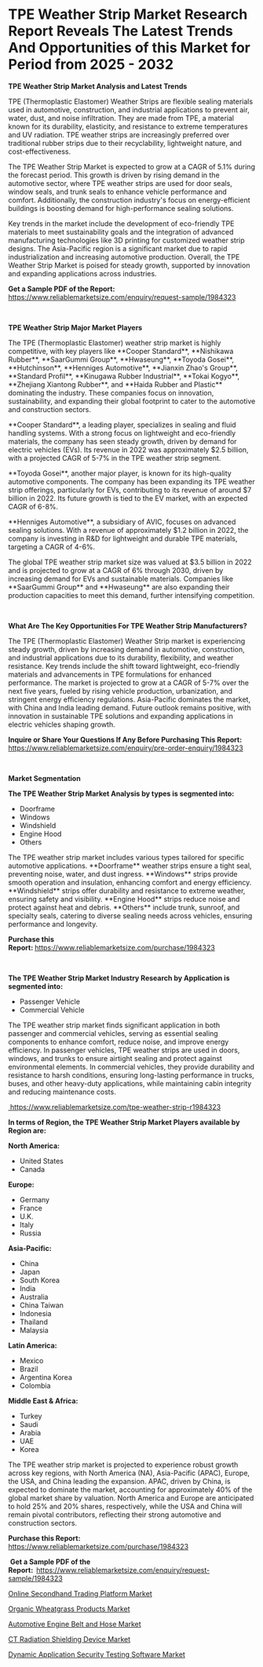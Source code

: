 <p><h1>TPE Weather Strip Market Research Report Reveals The Latest Trends And Opportunities of this Market for Period from 2025 - 2032</h1></p><p><strong>TPE Weather Strip Market Analysis and Latest Trends</strong></p>
<p><p>TPE (Thermoplastic Elastomer) Weather Strips are flexible sealing materials used in automotive, construction, and industrial applications to prevent air, water, dust, and noise infiltration. They are made from TPE, a material known for its durability, elasticity, and resistance to extreme temperatures and UV radiation. TPE weather strips are increasingly preferred over traditional rubber strips due to their recyclability, lightweight nature, and cost-effectiveness.</p><p>The TPE Weather Strip Market is expected to grow at a CAGR of 5.1% during the forecast period. This growth is driven by rising demand in the automotive sector, where TPE weather strips are used for door seals, window seals, and trunk seals to enhance vehicle performance and comfort. Additionally, the construction industry's focus on energy-efficient buildings is boosting demand for high-performance sealing solutions.</p><p>Key trends in the market include the development of eco-friendly TPE materials to meet sustainability goals and the integration of advanced manufacturing technologies like 3D printing for customized weather strip designs. The Asia-Pacific region is a significant market due to rapid industrialization and increasing automotive production. Overall, the TPE Weather Strip Market is poised for steady growth, supported by innovation and expanding applications across industries.</p></p>
<p><strong>Get a Sample PDF of the Report:&nbsp;</strong> <a href="https://www.reliablemarketsize.com/enquiry/request-sample/1984323?utm_campaign=2034&utm_medium=2&utm_source=Github&utm_content=ia&utm_term=24012025&utm_id=tpe-weather-strip">https://www.reliablemarketsize.com/enquiry/request-sample/1984323</a></p>
<p>&nbsp;</p>
<p><strong>TPE Weather Strip Major Market Players</strong></p>
<p><p>The TPE (Thermoplastic Elastomer) weather strip market is highly competitive, with key players like **Cooper Standard**, **Nishikawa Rubber**, **SaarGummi Group**, **Hwaseung**, **Toyoda Gosei**, **Hutchinson**, **Henniges Automotive**, **Jianxin Zhao's Group**, **Standard Profil**, **Kinugawa Rubber Industrial**, **Tokai Kogyo**, **Zhejiang Xiantong Rubber**, and **Haida Rubber and Plastic** dominating the industry. These companies focus on innovation, sustainability, and expanding their global footprint to cater to the automotive and construction sectors.</p><p>**Cooper Standard**, a leading player, specializes in sealing and fluid handling systems. With a strong focus on lightweight and eco-friendly materials, the company has seen steady growth, driven by demand for electric vehicles (EVs). Its revenue in 2022 was approximately $2.5 billion, with a projected CAGR of 5-7% in the TPE weather strip segment.</p><p>**Toyoda Gosei**, another major player, is known for its high-quality automotive components. The company has been expanding its TPE weather strip offerings, particularly for EVs, contributing to its revenue of around $7 billion in 2022. Its future growth is tied to the EV market, with an expected CAGR of 6-8%.</p><p>**Henniges Automotive**, a subsidiary of AVIC, focuses on advanced sealing solutions. With a revenue of approximately $1.2 billion in 2022, the company is investing in R&D for lightweight and durable TPE materials, targeting a CAGR of 4-6%.</p><p>The global TPE weather strip market size was valued at $3.5 billion in 2022 and is projected to grow at a CAGR of 6% through 2030, driven by increasing demand for EVs and sustainable materials. Companies like **SaarGummi Group** and **Hwaseung** are also expanding their production capacities to meet this demand, further intensifying competition.</p></p>
<p>&nbsp;</p>
<p><strong>What Are The Key Opportunities For TPE Weather Strip Manufacturers?</strong></p>
<p><p>The TPE (Thermoplastic Elastomer) Weather Strip market is experiencing steady growth, driven by increasing demand in automotive, construction, and industrial applications due to its durability, flexibility, and weather resistance. Key trends include the shift toward lightweight, eco-friendly materials and advancements in TPE formulations for enhanced performance. The market is projected to grow at a CAGR of 5-7% over the next five years, fueled by rising vehicle production, urbanization, and stringent energy efficiency regulations. Asia-Pacific dominates the market, with China and India leading demand. Future outlook remains positive, with innovation in sustainable TPE solutions and expanding applications in electric vehicles shaping growth.</p></p>
<p><strong>Inquire or Share Your Questions If Any Before Purchasing This Report:</strong> <a href="https://www.reliablemarketsize.com/enquiry/pre-order-enquiry/1984323?utm_campaign=2034&utm_medium=2&utm_source=Github&utm_content=ia&utm_term=24012025&utm_id=tpe-weather-strip">https://www.reliablemarketsize.com/enquiry/pre-order-enquiry/1984323</a></p>
<p>&nbsp;</p>
<p><strong>Market Segmentation</strong></p>
<p><strong>The TPE Weather Strip Market Analysis by types is segmented into:</strong></p>
<p><ul><li>Doorframe</li><li>Windows</li><li>Windshield</li><li>Engine Hood</li><li>Others</li></ul></p>
<p><p>The TPE weather strip market includes various types tailored for specific automotive applications. **Doorframe** weather strips ensure a tight seal, preventing noise, water, and dust ingress. **Windows** strips provide smooth operation and insulation, enhancing comfort and energy efficiency. **Windshield** strips offer durability and resistance to extreme weather, ensuring safety and visibility. **Engine Hood** strips reduce noise and protect against heat and debris. **Others** include trunk, sunroof, and specialty seals, catering to diverse sealing needs across vehicles, ensuring performance and longevity.</p></p>
<p><strong>Purchase this Report:&nbsp;</strong><a href="https://www.reliablemarketsize.com/purchase/1984323?utm_campaign=2034&utm_medium=2&utm_source=Github&utm_content=ia&utm_term=24012025&utm_id=tpe-weather-strip">https://www.reliablemarketsize.com/purchase/1984323</a></p>
<p>&nbsp;</p>
<p><strong>The TPE Weather Strip Market Industry Research by Application is segmented into:</strong></p>
<p><ul><li>Passenger Vehicle</li><li>Commercial Vehicle</li></ul></p>
<p><p>The TPE weather strip market finds significant application in both passenger and commercial vehicles, serving as essential sealing components to enhance comfort, reduce noise, and improve energy efficiency. In passenger vehicles, TPE weather strips are used in doors, windows, and trunks to ensure airtight sealing and protect against environmental elements. In commercial vehicles, they provide durability and resistance to harsh conditions, ensuring long-lasting performance in trucks, buses, and other heavy-duty applications, while maintaining cabin integrity and reducing maintenance costs.</p></p>
<p><a href="https://www.reliablemarketsize.com/tpe-weather-strip-r1984323?utm_campaign=2034&utm_medium=2&utm_source=Github&utm_content=ia&utm_term=24012025&utm_id=tpe-weather-strip">&nbsp;https://www.reliablemarketsize.com/tpe-weather-strip-r1984323</a></p>
<p><strong>In terms of Region, the TPE Weather Strip Market Players available by Region are:</strong></p>
<p>
    <p> <strong> North America: </strong>
        <ul>
            <li>United States</li>
            <li>Canada</li>
        </ul>
        </p> 
    <p> <strong> Europe: </strong>
        <ul>
            <li>Germany</li>
            <li>France</li>
            <li>U.K.</li>
            <li>Italy</li>
            <li>Russia</li>
        </ul>
        </p> 
    <p> <strong> Asia-Pacific: </strong>
        <ul>
            <li>China</li>
            <li>Japan</li>
            <li>South Korea</li>
            <li>India</li>
            <li>Australia</li>
            <li>China Taiwan</li>
            <li>Indonesia</li>
            <li>Thailand</li>
            <li>Malaysia</li>
        </ul>
        </p> 
    <p> <strong> Latin America: </strong>
        <ul>
            <li>Mexico</li>
            <li>Brazil</li>
            <li>Argentina Korea</li>
            <li>Colombia</li>
        </ul>
        </p> 
    <p> <strong> Middle East & Africa: </strong>
        <ul>
            <li>Turkey</li>
            <li>Saudi</li>
            <li>Arabia</li>
            <li>UAE</li>
            <li>Korea</li>
        </ul>
    </p>
    </p>
<p><p>The TPE weather strip market is projected to experience robust growth across key regions, with North America (NA), Asia-Pacific (APAC), Europe, the USA, and China leading the expansion. APAC, driven by China, is expected to dominate the market, accounting for approximately 40% of the global market share by valuation. North America and Europe are anticipated to hold 25% and 20% shares, respectively, while the USA and China will remain pivotal contributors, reflecting their strong automotive and construction sectors.</p></p>
<p><strong>Purchase this Report: </strong><a href="https://www.reliablemarketsize.com/purchase/1984323?utm_campaign=2034&utm_medium=2&utm_source=Github&utm_content=ia&utm_term=24012025&utm_id=tpe-weather-strip">https://www.reliablemarketsize.com/purchase/1984323</a></p>
<p>&nbsp;<strong>Get a Sample PDF of the Report:&nbsp;&nbsp;</strong><a href="https://www.reliablemarketsize.com/enquiry/request-sample/1984323?utm_campaign=2034&utm_medium=2&utm_source=Github&utm_content=ia&utm_term=24012025&utm_id=tpe-weather-strip">https://www.reliablemarketsize.com/enquiry/request-sample/1984323</a></p>
<p><strong></strong></p>
<p><p><a href="https://www.linkedin.com/pulse/growth-global-online-secondhand-trading-platform-market-qwkue?utm_campaign=2034&utm_medium=2&utm_source=Github&utm_content=ia&utm_term=24012025&utm_id=tpe-weather-strip">Online Secondhand Trading Platform Market</a></p><p><a href="https://www.linkedin.com/pulse/strategic-forecast-organic-wheatgrass-products-market-wxqte?utm_campaign=2034&utm_medium=2&utm_source=Github&utm_content=ia&utm_term=24012025&utm_id=tpe-weather-strip">Organic Wheatgrass Products Market</a></p><p><a href="https://github.com/ChiragRp1/Market-Research-Report-List-7/blob/main/automotive-engine-belt-and-hose-market.md?utm_campaign=2034&utm_medium=2&utm_source=Github&utm_content=ia&utm_term=24012025&utm_id=tpe-weather-strip">Automotive Engine Belt and Hose Market</a></p><p><a href="https://www.linkedin.com/pulse/ct-radiation-shielding-device-market-analysis-report-yc76e?utm_campaign=2034&utm_medium=2&utm_source=Github&utm_content=ia&utm_term=24012025&utm_id=tpe-weather-strip">CT Radiation Shielding Device Market</a></p><p><a href="https://www.linkedin.com/pulse/future-growth-trends-dynamic-application-security-testing-rdyye?utm_campaign=2034&utm_medium=2&utm_source=Github&utm_content=ia&utm_term=24012025&utm_id=tpe-weather-strip">Dynamic Application Security Testing Software Market</a></p></p>